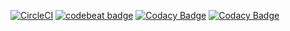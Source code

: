 [![CircleCI](https://circleci.com/gh/FabriSilve/LambdaBot/tree/master.svg?style=svg)](https://circleci.com/gh/FabriSilve/LambdaBot/tree/master)
[![codebeat badge](https://codebeat.co/badges/89e46975-18a7-4de3-824e-a7ecd69210e8)](https://codebeat.co/projects/github-com-fabrisilve-lambdabot-master)
[![Codacy Badge](https://api.codacy.com/project/badge/Grade/18b231f6602c44d098e12dc8b57d7d44)](https://www.codacy.com/manual/FabriSilve/LambdaBot?utm_source=github.com&amp;utm_medium=referral&amp;utm_content=FabriSilve/LambdaBot&amp;utm_campaign=Badge_Grade)
[![Codacy Badge](https://api.codacy.com/project/badge/Coverage/18b231f6602c44d098e12dc8b57d7d44)](https://www.codacy.com/manual/FabriSilve/LambdaBot?utm_source=github.com&utm_medium=referral&utm_content=FabriSilve/LambdaBot&utm_campaign=Badge_Coverage)